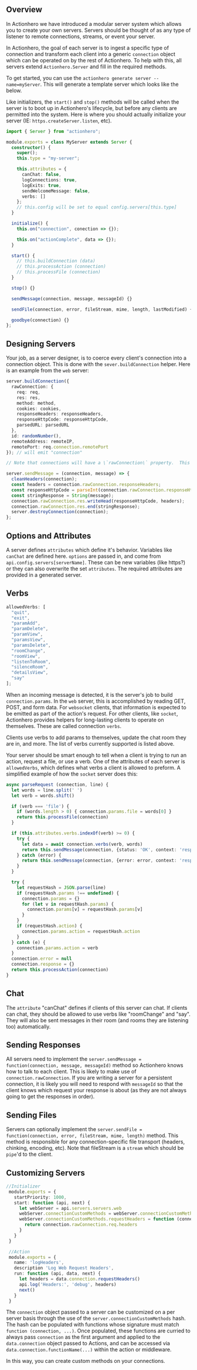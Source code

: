 ## Overview

In Actionhero we have introduced a modular server system which allows you to create your own servers. Servers should be thought of as any type of listener to remote connections, streams, or event your server.

In Actionhero, the goal of each server is to ingest a specific type of connection and transform each client into a generic `connection` object which can be operated on by the rest of Actionhero. To help with this, all servers extend `Actionhero.Server` and fill in the required methods.

To get started, you can use the `actionhero generate server --name=myServer`. This will generate a template server which looks like the below.

Like initializers, the `start()` and `stop()` methods will be called when the server is to boot up in Actionhero's lifecycle, but before any clients are permitted into the system. Here is where you should actually initialize your server (IE: `https.createServer.listen`, etc).

```ts
import { Server } from "actionhero";

module.exports = class MyServer extends Server {
  constructor() {
    super();
    this.type = "my-server";

    this.attributes = {
      canChat: false,
      logConnections: true,
      logExits: true,
      sendWelcomeMessage: false,
      verbs: []
    };
    // this.config will be set to equal config.servers[this.type]
  }

  initialize() {
    this.on("connection", conection => {});

    this.on("actionComplete", data => {});
  }

  start() {
    // this.buildConnection (data)
    // this.processAction (connection)
    // this.processFile (connection)
  }

  stop() {}

  sendMessage(connection, message, messageId) {}

  sendFile(connection, error, fileStream, mime, length, lastModified) {}

  goodbye(connection) {}
};
```

## Designing Servers

Your job, as a server designer, is to coerce every client's connection into a connection object. This is done with the `sever.buildConnection` helper. Here is an example from the `web` server:

```ts
server.buildConnection({
  rawConnection: {
    req: req,
    res: res,
    method: method,
    cookies: cookies,
    responseHeaders: responseHeaders,
    responseHttpCode: responseHttpCode,
    parsedURL: parsedURL
  },
  id: randomNumber(),
  remoteAddress: remoteIP,
  remotePort: req.connection.remotePort
}); // will emit "connection"

// Note that connections will have a \`rawConnection\` property.  This is where you should store the actual object(s) returned by your server so that you can use them to communicate back with the client.  Again, an example from the \`web\` server:

server.sendMessage = (connection, message) => {
  cleanHeaders(connection);
  const headers = connection.rawConnection.responseHeaders;
  const responseHttpCode = parseInt(connection.rawConnection.responseHttpCode);
  const stringResponse = String(message);
  connection.rawConnection.res.writeHead(responseHttpCode, headers);
  connection.rawConnection.res.end(stringResponse);
  server.destroyConnection(connection);
};
```

## Options and Attributes

A server defines `attributes` which define it's behavior. Variables like `canChat` are defined here. `options` are passed in, and come from `api.config.servers[serverName]`. These can be new variables (like https?) or they can also overwrite the set `attributes`.
The required attributes are provided in a generated server.

## Verbs

```ts
allowedVerbs: [
  "quit",
  "exit",
  "paramAdd",
  "paramDelete",
  "paramView",
  "paramsView",
  "paramsDelete",
  "roomChange",
  "roomView",
  "listenToRoom",
  "silenceRoom",
  "detailsView",
  "say"
];
```

When an incoming message is detected, it is the server's job to build `connection.params`. In the `web` server, this is accomplished by reading GET, POST, and form data. For `websocket` clients, that information is expected to be emitted as part of the action's request. For other clients, like `socket`, Actionhero provides helpers for long-lasting clients to operate on themselves. These are called connection `verbs`.

Clients use verbs to add params to themselves, update the chat room they are in, and more. The list of verbs currently supported is listed above.

Your server should be smart enough to tell when a client is trying to run an action, request a file, or use a verb. One of the attributes of each server is `allowedVerbs`, which defines what verbs a client is allowed to preform. A simplified example of how the `socket` server does this:

```ts
async parseRequest (connection, line) {
  let words = line.split(' ')
  let verb = words.shift()

  if (verb === 'file') {
    if (words.length > 0) { connection.params.file = words[0] }
    return this.processFile(connection)
  }

  if (this.attributes.verbs.indexOf(verb) >= 0) {
    try {
      let data = await connection.verbs(verb, words)
      return this.sendMessage(connection, {status: 'OK', context: 'response', data: data})
    } catch (error) {
      return this.sendMessage(connection, {error: error, context: 'response'})
    }
  }

  try {
    let requestHash = JSON.parse(line)
    if (requestHash.params !== undefined) {
      connection.params = {}
      for (let v in requestHash.params) {
        connection.params[v] = requestHash.params[v]
      }
    }
    if (requestHash.action) {
      connection.params.action = requestHash.action
    }
  } catch (e) {
    connection.params.action = verb
  }
  connection.error = null
  connection.response = {}
  return this.processAction(connection)
}
```

## Chat

The `attribute` "canChat" defines if clients of this server can chat. If clients can chat, they should be allowed to use verbs like "roomChange" and "say". They will also be sent messages in their room (and rooms they are listening too) automatically.

## Sending Responses

All servers need to implement the `server.sendMessage = function(connection, message, messageId)` method so Actionhero knows how to talk to each client. This is likely to make use of `connection.rawConnection`. If you are writing a server for a persistent connection, it is likely you will need to respond with `messageId` so that the client knows which request your response is about (as they are not always going to get the responses in order).

## Sending Files

Servers can optionally implement the `server.sendFile = function(connection, error, fileStream, mime, length)` method. This method is responsible for any connection-specific file transport (headers, chinking, encoding, etc). Note that fileStream is a `stream` which should be `pipe`'d to the client.

## Customizing Servers

```ts
//Initializer
 module.exports = {
   startPriority: 1000,
   start: function (api, next) {
     let webServer = api.servers.servers.web
     webServer.connectionCustomMethods = webServer.connectionCustomMethods || {}
     webServer.connectionCustomMethods.requestHeaders = function (connection) {
       return connection.rawConnection.req.headers
     }
   }
 }

 //Action
 module.exports = {
   name: 'logHeaders',
   description 'Log Web Request Headers',
   run: function (api, data, next) {
     let headers = data.connection.requestHeaders()
     api.log('Headers:', 'debug', headers)
     next()
   }
 }
```

The `connection` object passed to a server can be customized on a per server basis through the use of the `server.connectionCustomMethods` hash. The hash can be populated with functions whose signature must match `function (connection, ...)`. Once populated, these functions are curried to always pass `connection` as the first argument and applied to the `data.connection` object passed to Actions, and can be accessed via `data.connection.functionName(...)` within the action or middleware.

In this way, you can create custom methods on your connections.
